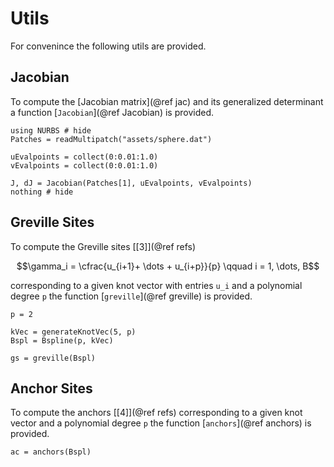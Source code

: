 
# Utils

For convenince the following utils are provided.


## Jacobian

To compute the [Jacobian matrix](@ref jac) and its generalized determinant a function [`Jacobian`](@ref Jacobian) is provided.

```@example utils
using NURBS # hide
Patches = readMultipatch("assets/sphere.dat")

uEvalpoints = collect(0:0.01:1.0)
vEvalpoints = collect(0:0.01:1.0)

J, dJ = Jacobian(Patches[1], uEvalpoints, vEvalpoints)
nothing # hide
```

## Greville Sites

To compute the Greville sites [[3]](@ref refs) 
```math
\gamma_i = \cfrac{u_{i+1}+ \dots + u_{i+p}}{p} \qquad i = 1, \dots, B
```
corresponding to a given knot vector with entries ``u_i`` and a polynomial degree ``p`` the function [`greville`](@ref greville) is provided.

```@example utils
p = 2

kVec = generateKnotVec(5, p)
Bspl = Bspline(p, kVec)

gs = greville(Bspl)
```

## Anchor Sites

To compute the anchors [[4]](@ref refs) corresponding to a given knot vector and a polynomial degree ``p`` the function [`anchors`](@ref anchors) is provided.

```@example utils
ac = anchors(Bspl)
```